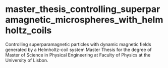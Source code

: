 # master_thesis_controlling_superparamagnetic_microspheres_with_helmholtz_coils
Controlling superparamagnetic particles with dynamic magnetic fields generated by a Helmholtz-coil system  Master Thesis for the degree of Master of Science in Physical Engineering at Faculty of Physics at the University of Lisbon. 
